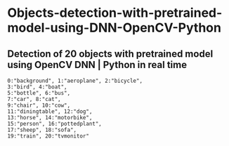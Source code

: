# Objects-detection-with-pretrained-model-using-DNN-OpenCV-Python

## Detection of 20 objects with pretrained model using OpenCV DNN | Python in real time

```
0:"background", 1:"aeroplane", 2:"bicycle",
3:"bird", 4:"boat",
5:"bottle", 6:"bus",
7:"car", 8:"cat",
9:"chair", 10:"cow",
11:"diningtable", 12:"dog",
13:"horse", 14:"motorbike",
15:"person", 16:"pottedplant",
17:"sheep", 18:"sofa",
19:"train", 20:"tvmonitor"
  ```
